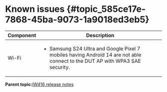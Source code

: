 # Known issues {#topic_585ce17e-7868-45ba-9073-1a9018ed3eb5}

|Component|Description|
|-----------|-------------|
|Wi-Fi|<ul><li> Samsung S24 Ultra and Google Pixel 7 mobiles having Android 14 are not able connect to the DUT AP with WPA3 SAE security.</li></ul>|

**Parent topic:**[IW416 release notes](../topics/iw416-release-notes.md)

